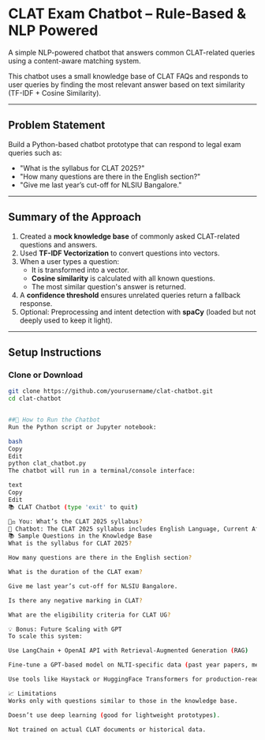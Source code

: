 # CLAT Exam Chatbot – Rule-Based & NLP Powered

A simple NLP-powered chatbot that answers common CLAT-related queries using a content-aware matching system.

This chatbot uses a small knowledge base of CLAT FAQs and responds to user queries by finding the most relevant answer based on text similarity (TF-IDF + Cosine Similarity).

---

## Problem Statement

Build a Python-based chatbot prototype that can respond to legal exam queries such as:

- "What is the syllabus for CLAT 2025?"
- "How many questions are there in the English section?"
- "Give me last year’s cut-off for NLSIU Bangalore."

---

## Summary of the Approach

1. Created a **mock knowledge base** of commonly asked CLAT-related questions and answers.
2. Used **TF-IDF Vectorization** to convert questions into vectors.
3. When a user types a question:
   - It is transformed into a vector.
   - **Cosine similarity** is calculated with all known questions.
   - The most similar question's answer is returned.
4. A **confidence threshold** ensures unrelated queries return a fallback response.
5. Optional: Preprocessing and intent detection with **spaCy** (loaded but not deeply used to keep it light).

---

## Setup Instructions

### Clone or Download

```bash
git clone https://github.com/yourusername/clat-chatbot.git
cd clat-chatbot


##🚀 How to Run the Chatbot
Run the Python script or Jupyter notebook:

bash
Copy
Edit
python clat_chatbot.py
The chatbot will run in a terminal/console interface:

text
Copy
Edit
📚 CLAT Chatbot (type 'exit' to quit)

👩‍⚖️ You: What’s the CLAT 2025 syllabus?
🤖 Chatbot: The CLAT 2025 syllabus includes English Language, Current Affairs...
📚 Sample Questions in the Knowledge Base
What is the syllabus for CLAT 2025?

How many questions are there in the English section?

What is the duration of the CLAT exam?

Give me last year’s cut-off for NLSIU Bangalore.

Is there any negative marking in CLAT?

What are the eligibility criteria for CLAT UG?

💡 Bonus: Future Scaling with GPT
To scale this system:

Use LangChain + OpenAI API with Retrieval-Augmented Generation (RAG)

Fine-tune a GPT-based model on NLTI-specific data (past year papers, mentor chats)

Use tools like Haystack or HuggingFace Transformers for production-ready QA systems

📈 Limitations
Works only with questions similar to those in the knowledge base.

Doesn’t use deep learning (good for lightweight prototypes).

Not trained on actual CLAT documents or historical data.


